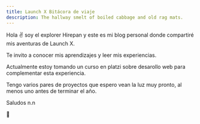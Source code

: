```yaml
---
title: Launch X Bitácora de viaje
description: The hallway smelt of boiled cabbage and old rag mats.
---
```


Hola ✌️  soy el explorer Hirepan y este es mi blog personal donde compartiré mis aventuras de Launch X.

Te invito a conocer mis aprendizajes y leer mis experiencias.

Actualmente estoy tomando un curso en platzi sobre desarollo web para complementar esta experiencia.

Tengo varios pares de proyectos que espero vean la luz muy pronto, al menos uno antes de terminar el año.

Saludos n.n

🚀
